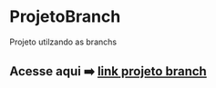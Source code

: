 # ProjetoBranch
 Projeto utilzando as branchs

## Acesse aqui ➡️ **[link projeto branch](https://gabrielvithor.github.io/ProjetoBranch/)**
